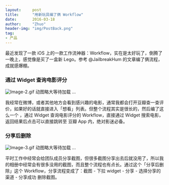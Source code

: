 ```yaml
---
layout:     post
title:      "用新玩具编了俩 Workflow"
date:       2016-03-18
author:     "Zhuo"
header-img: "img/PostBack.png"
tag:
- 产品
---
```


最近发现了一款 iOS 上的一款工作流神器：Workflow，实在是太好玩了，倒腾了一晚上，感觉像是买了一盒新 Lego。参考 @JailbreakHum 的文章编了俩流程，成就感爆棚。  

### 通过 Widget 查询电影评分
![Image-2.gif](http://img.jinzhuo.me/Image-2.gif)
动图略大等待加载 ...  

我经常在微博，或者其他地方会看到感兴趣的电影，通常我都会打开豆瓣查一查评价，如果好的话就直接进入「想看」列表。但整个流程其实是很长的，然后编了这么一个 ，通过 Widget 查询电影评分的 Workflow，直接通过 Widget 搜索电影，返回结果后点击可以直接跳转至 豆瓣 App 内，绝对影迷必备。  

### 分享后删除
![Image-3.gif](http://img.jinzhuo.me/Image-3.gif)
动图略大等待加载 ...    

平时工作中经常会给团队成员分享截图，但很多截图分享出去后就没用了，所以我的相册中经常会有很多没用的截图，而且整个流程也有点长。通过这个「分享后删除」这个 Workflow，分享流程变成了：截图 - 下拉 widget - 分享 - 选择分享的渠道 - 分享成功 删除截图。
